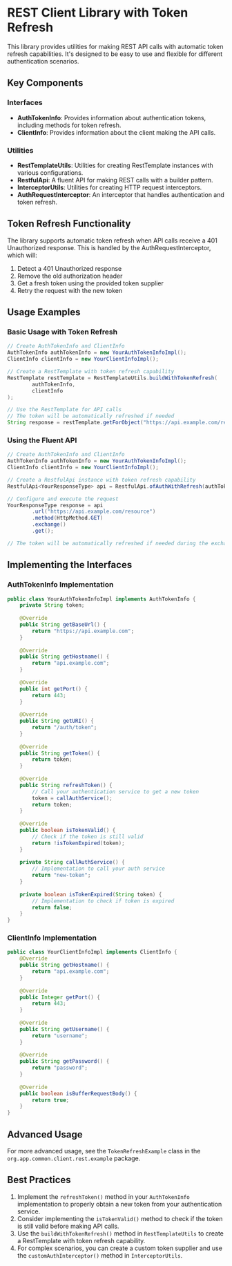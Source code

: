 # REST Client Library with Token Refresh

This library provides utilities for making REST API calls with automatic token refresh capabilities. It's designed to be easy to use and flexible for different authentication scenarios.

## Key Components

### Interfaces

- **AuthTokenInfo**: Provides information about authentication tokens, including methods for token refresh.
- **ClientInfo**: Provides information about the client making the API calls.

### Utilities

- **RestTemplateUtils**: Utilities for creating RestTemplate instances with various configurations.
- **RestfulApi**: A fluent API for making REST calls with a builder pattern.
- **InterceptorUtils**: Utilities for creating HTTP request interceptors.
- **AuthRequestInterceptor**: An interceptor that handles authentication and token refresh.

## Token Refresh Functionality

The library supports automatic token refresh when API calls receive a 401 Unauthorized response. This is handled by the AuthRequestInterceptor, which will:

1. Detect a 401 Unauthorized response
2. Remove the old authorization header
3. Get a fresh token using the provided token supplier
4. Retry the request with the new token

## Usage Examples

### Basic Usage with Token Refresh

```java
// Create AuthTokenInfo and ClientInfo
AuthTokenInfo authTokenInfo = new YourAuthTokenInfoImpl();
ClientInfo clientInfo = new YourClientInfoImpl();

// Create a RestTemplate with token refresh capability
RestTemplate restTemplate = RestTemplateUtils.buildWithTokenRefresh(
        authTokenInfo,
        clientInfo
);

// Use the RestTemplate for API calls
// The token will be automatically refreshed if needed
String response = restTemplate.getForObject("https://api.example.com/resource", String.class);
```

### Using the Fluent API

```java
// Create AuthTokenInfo and ClientInfo
AuthTokenInfo authTokenInfo = new YourAuthTokenInfoImpl();
ClientInfo clientInfo = new YourClientInfoImpl();

// Create a RestfulApi instance with token refresh capability
RestfulApi<YourResponseType> api = RestfulApi.ofAuthWithRefresh(authTokenInfo, clientInfo);

// Configure and execute the request
YourResponseType response = api
        .url("https://api.example.com/resource")
        .method(HttpMethod.GET)
        .exchange()
        .get();

// The token will be automatically refreshed if needed during the exchange
```

## Implementing the Interfaces

### AuthTokenInfo Implementation

```java
public class YourAuthTokenInfoImpl implements AuthTokenInfo {
    private String token;
    
    @Override
    public String getBaseUrl() {
        return "https://api.example.com";
    }
    
    @Override
    public String getHostname() {
        return "api.example.com";
    }
    
    @Override
    public int getPort() {
        return 443;
    }
    
    @Override
    public String getURI() {
        return "/auth/token";
    }
    
    @Override
    public String getToken() {
        return token;
    }
    
    @Override
    public String refreshToken() {
        // Call your authentication service to get a new token
        token = callAuthService();
        return token;
    }
    
    @Override
    public boolean isTokenValid() {
        // Check if the token is still valid
        return !isTokenExpired(token);
    }
    
    private String callAuthService() {
        // Implementation to call your auth service
        return "new-token";
    }
    
    private boolean isTokenExpired(String token) {
        // Implementation to check if token is expired
        return false;
    }
}
```

### ClientInfo Implementation

```java
public class YourClientInfoImpl implements ClientInfo {
    @Override
    public String getHostname() {
        return "api.example.com";
    }
    
    @Override
    public Integer getPort() {
        return 443;
    }
    
    @Override
    public String getUsername() {
        return "username";
    }
    
    @Override
    public String getPassword() {
        return "password";
    }
    
    @Override
    public boolean isBufferRequestBody() {
        return true;
    }
}
```

## Advanced Usage

For more advanced usage, see the `TokenRefreshExample` class in the `org.app.common.client.rest.example` package.

## Best Practices

1. Implement the `refreshToken()` method in your `AuthTokenInfo` implementation to properly obtain a new token from your authentication service.
2. Consider implementing the `isTokenValid()` method to check if the token is still valid before making API calls.
3. Use the `buildWithTokenRefresh()` method in `RestTemplateUtils` to create a RestTemplate with token refresh capability.
4. For complex scenarios, you can create a custom token supplier and use the `customAuthInterceptor()` method in `InterceptorUtils`.